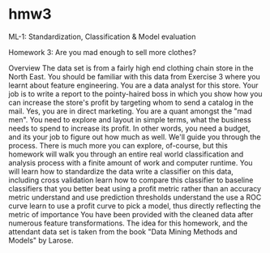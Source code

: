 # hmw3
ML-1: Standardization, Classification & Model evaluation

Homework 3: Are you mad enough to sell more clothes?

Overview
The data set is from a fairly high end clothing chain store in the North East. You should be familiar with this data from Exercise 3 where you learnt about feature engineering.
You are a data analyst for this store. Your job is to write a report to the pointy-haired boss in which you show how you can increase the store's profit by targeting whom to send a catalog in the mail. Yes, you are in direct marketing. You are a quant amongst the "mad men".
You need to explore and layout in simple terms, what the business needs to spend to increase its profit. In other words, you need a budget, and its your job to figure out how much as well.
We'll guide you through the process. There is much more you can explore, of-course, but this homework will walk you through an entire real world classification and analysis process with a finite amount of work and computer runtime.
You will
learn how to standardize the data
write a classifier on this data, including cross validation
learn how to compare this classifier to baseline classifiers that you better beat using a profit metric rather than an accuracy metric
understand and use prediction thresholds
understand the use a ROC curve
learn to use a profit curve to pick a model, thus directly reflecting the metric of importance
You have been provided with the cleaned data after numerous feature transformations.
The idea for this homework, and the attendant data set is taken from the book "Data Mining Methods and Models" by Larose.
